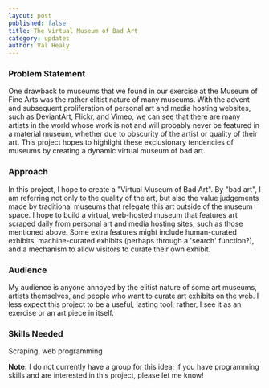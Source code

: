 ```yaml
---
layout: post
published: false
title: The Virtual Museum of Bad Art
category: updates
author: Val Healy
---
```


### Problem Statement
One drawback to museums that we found in our exercise at the Museum of Fine Arts was the rather elitist nature of many museums. With the advent and subsequent proliferation of personal art and media hosting websites, such as DeviantArt, Flickr, and Vimeo, we can see that there are many artists in the world whose work is not and will probably never be featured in a material museum, whether due to obscurity of the artist or quality of their art. This project hopes to highlight these exclusionary tendencies of museums by creating a dynamic virtual museum of bad art.

### Approach
In this project, I hope to create a "Virtual Museum of Bad Art". By "bad art", I am referring not only to the quality of the art, but also the value judgements made by traditional museums that relegate this art outside of the museum space. I hope to build a virtual, web-hosted museum that features art scraped daily from personal art and media hosting sites, such as those mentioned above. Some extra features might include human-curated exhibits, machine-curated exhibits (perhaps through a 'search' function?), and a mechanism to allow visitors to curate their own exhibit. 

### Audience
My audience is anyone annoyed by the elitist nature of some art museums, artists themselves, and people who want to curate art exhibits on the web. I less expect this project to be a useful, lasting tool; rather, I see it as an exercise or an art piece in itself.

### Skills Needed
Scraping, web programming

**Note:** I do not currently have a group for this idea; if you have programming skills and are interested in this project, please let me know!